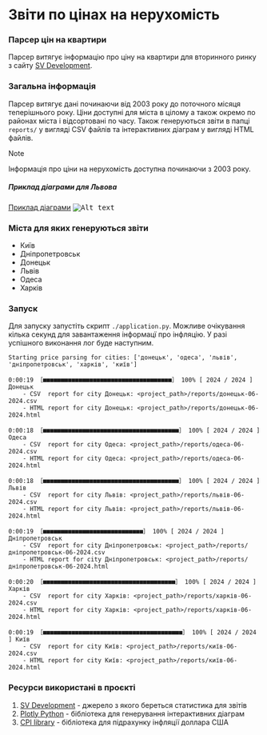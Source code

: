 # Звіти по цінах на нерухомість
### Парсер цін на квартири

Парсер витягує інформацію про ціну на квартири для вторинного ринку з сайту [SV Development](http://www.svdevelopment.com/ua/web/flat_costs/).

### Загальна інформація
Парсер витягує дані починаючи від 2003 року до поточного місяця теперішнього року. Ціни доступні для міста в цілому а також окремо по районах міста і відсортовані по часу. Також генеруються звіти в папці `reports/` у вигляді CSV файлів та інтерактивних діаграм у вигляді HTML файлів.

> [!NOTE]
> Інформація про ціни на нерухомість доступна починаючи з 2003 року.
>
##### Приклад діаграми для Львова
[Приклад діаграми](http://www.svdevelopment.com/ua/web/flat_costs/)
<kbd>![Alt text](https://github.com/mykolasopushynskyy/realEstateReport/blob/readme/blob/plot.png?raw=true "Діаграма цін на квартири")</kbd>

### Міста для яких генеруються звіти
- Київ
- Дніпропетровськ
- Донецьк
- Львів
- Одеса
- Харків
### Запуск 
Для запуску запустіть скрипт `./application.py`. Можливе очікування кілька секунд для завантаження інформацї про інфляцію. У разі успішного виконання лог буде наступним.

```logs
Starting price parsing for cities: ['донецьк', 'одеса', 'львів', 'дніпропетровськ', 'харків', 'київ']

0:00:19 ［■■■■■■■■■■■■■■■■■■■■■■■■■■■■■■■■■■■■］ 100% [ 2024 / 2024 ] Донецьк
	- CSV  report for city Донецьк: <project_path>/reports/донецьк-06-2024.csv
	- HTML report for city Донецьк: <project_path>/reports/донецьк-06-2024.html

0:00:18 ［■■■■■■■■■■■■■■■■■■■■■■■■■■■■■■■■■■■■■■］ 100% [ 2024 / 2024 ] Одеса
	- CSV  report for city Одеса: <project_path>/reports/одеса-06-2024.csv
	- HTML report for city Одеса: <project_path>/reports/одеса-06-2024.html

0:00:18 ［■■■■■■■■■■■■■■■■■■■■■■■■■■■■■■■■■■■■■■］ 100% [ 2024 / 2024 ] Львів
	- CSV  report for city Львів: <project_path>/reports/львів-06-2024.csv
	- HTML report for city Львів: <project_path>/reports/львів-06-2024.html

0:00:19 ［■■■■■■■■■■■■■■■■■■■■■■■■■■■■］ 100% [ 2024 / 2024 ] Дніпропетровськ
	- CSV  report for city Дніпропетровськ: <project_path>/reports/дніпропетровськ-06-2024.csv
	- HTML report for city Дніпропетровськ: <project_path>/reports/дніпропетровськ-06-2024.html

0:00:20 ［■■■■■■■■■■■■■■■■■■■■■■■■■■■■■■■■■■■■■］ 100% [ 2024 / 2024 ] Харків
	- CSV  report for city Харків: <project_path>/reports/харків-06-2024.csv
	- HTML report for city Харків: <project_path>/reports/харків-06-2024.html

0:00:19 ［■■■■■■■■■■■■■■■■■■■■■■■■■■■■■■■■■■■■■■■］ 100% [ 2024 / 2024 ] Київ
	- CSV  report for city Київ: <project_path>/reports/київ-06-2024.csv
	- HTML report for city Київ: <project_path>/reports/київ-06-2024.html

```

### Ресурси використані в проєкті
1. [SV Development](http://www.svdevelopment.com/ua/web/flat_costs/) - джерело з якого береться статистика для звітів
2. [Plotly Python](https://plotly.com/python/) - бібліотека для генерування інтерактивних діаграм
3. [CPI library](https://pypi.org/project/cpi/) - бібліотека для підрахунку інфляції доллара США